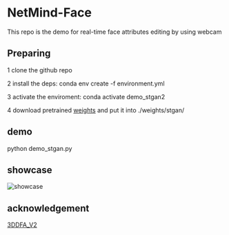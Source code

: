 # NetMind-Face
This repo is the demo for real-time face attributes editing by using webcam

## Preparing
1 clone the github repo

2 install the deps: conda env create -f environment.yml

3 activate the enviroment: conda activate demo_stgan2

4 download pretrained [weights](https://drive.google.com/file/d/1mgl5F5ze5qPls6vjCYwnshlMmTeg5RuE/view?usp=sharing) and put it into ./weights/stgan/ 


## demo
python demo_stgan.py

## showcase

![showcase](https://github.com/protagolabs/NetMind-FacialAttributeEditing/blob/main/demo_stgan.gif)


## acknowledgement
[3DDFA_V2](https://github.com/cleardusk/3DDFA_V2)
